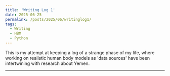 ```yaml
---
title: 'Writing Log 1'
date: 2025-06-25
permalink: /posts/2025/06/writinglog1/
tags:
  - Writing
  - HBM
  - Python
---
```


This is my attempt at keeping a log of a strange phase of my life, where working on realistic human body models as 'data sources' have been intertwining with research about Yemen.


------
